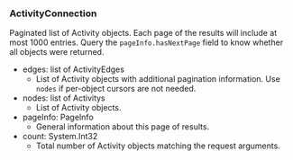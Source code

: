 ### ActivityConnection
Paginated list of Activity objects. Each page of the results will include at most 1000 entries. Query the `pageInfo.hasNextPage` field to know whether all objects were returned.

- edges: list of ActivityEdges
  - List of Activity objects with additional pagination information. Use `nodes` if per-object cursors are not needed.
- nodes: list of Activitys
  - List of Activity objects.
- pageInfo: PageInfo
  - General information about this page of results.
- count: System.Int32
  - Total number of Activity objects matching the request arguments.

